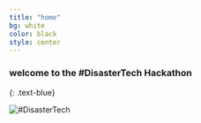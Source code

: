 ```yaml
---
title: "home"
bg: white
color: black
style: center
---
```


### welcome to the #DisasterTech Hackathon
{: .text-blue}


<div>
<img class="row full column"  src="https://dl.dropboxusercontent.com/u/734069/icons/DisasterTechHackathon%202.png" alt="#DisasterTech" title="#DisasterTech Hackathon"/>
</div>

<!--
<span class="fa-stack subtlecircle" style="font-size:100px; background:rgba(255,166,0,0.1)">
  <i class="fa fa-circle fa-stack-2x text-white"></i>
  <i class="fa fa-question-circle fa-stack-1x text-orange"></i>
</span>-->




